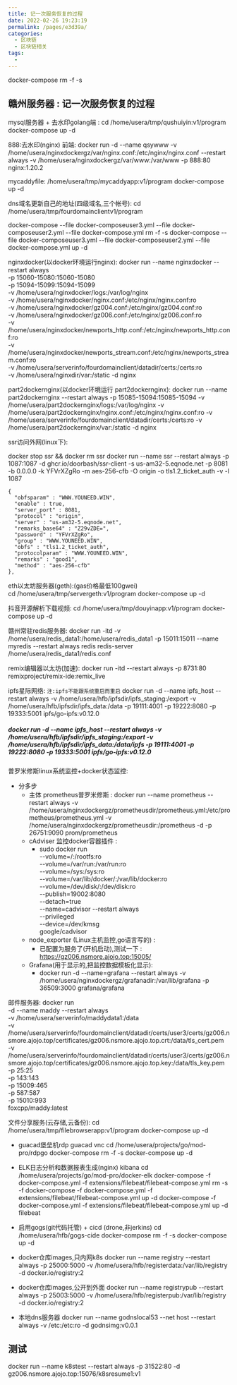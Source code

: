 ```yaml
---
title: 记一次服务恢复的过程
date: 2022-02-26 19:23:19
permalink: /pages/e3d39a/
categories:
  - 区块链
  - 区块链相关
tags:
  - 
---
```



 docker-compose rm -f -s 


## 赣州服务器 : 记一次服务恢复的过程 

mysql服务器 + 去水印golang端 :
cd /home/usera/tmp/qushuiyin:v1/program
docker-compose up -d


888:去水印(nginx) 前端:
docker run -d --name qsywww -v /home/usera/nginxdockergz/var/nginx.conf:/etc/nginx/nginx.conf --restart always -v /home/usera/nginxdockergz/var/www:/var/www  -p 888:80 nginx:1.20.2



mycaddyfile:
/home/usera/tmp/mycaddyapp:v1/program
docker-compose up -d


dns域名更新自己的地址(四级域名,三个帐号):
cd /home/usera/tmp/fourdomainclientv1/program

docker-compose --file docker-composeuser3.yml --file docker-composeuser2.yml --file docker-compose.yml rm -f -s 
docker-compose --file docker-composeuser3.yml --file docker-composeuser2.yml --file docker-compose.yml  up -d 


nginxdocker(以docker环境运行nginx):
docker run --name nginxdocker --restart always \
-p 15060-15080:15060-15080 \
-p 15094-15099:15094-15099 \
-v /home/usera/nginxdocker/logs:/var/log/nginx \
-v /home/usera/nginxdocker/nginx.conf:/etc/nginx/nginx.conf:ro \
-v /home/usera/nginxdocker/gz004.conf:/etc/nginx/gz004.conf:ro \
-v /home/usera/nginxdocker/gz006.conf:/etc/nginx/gz006.conf:ro \
-v /home/usera/nginxdocker/newports_http.conf:/etc/nginx/newports_http.conf:ro \
-v /home/usera/nginxdocker/newports_stream.conf:/etc/nginx/newports_stream.conf:ro \
-v /home/usera/serverinfo/fourdomainclient/datadir/certs:/certs:ro \
-v /home/usera/nginxdir/var:/static -d nginx


part2dockernginx(以docker环境运行 part2dockernginx):
docker run --name part2dockernginx --restart always -p 15085-15094:15085-15094  -v /home/usera/part2dockernginx/logs:/var/log/nginx -v /home/usera/part2dockernginx/nginx.conf:/etc/nginx/nginx.conf:ro -v /home/usera/serverinfo/fourdomainclient/datadir/certs:/certs:ro -v /home/usera/part2dockernginx/var:/static -d nginx



ssr访问外网(linux下): 

docker stop ssr && docker rm ssr
docker run --name ssr --restart always -p 1087:1087 -d ghcr.io/doorbash/ssr-client -s us-am32-5.eqnode.net -p 8081 -b 0.0.0.0 -k YFVrXZgRo -m aes-256-cfb -O origin -o tls1.2_ticket_auth -v -l 1087

    {
      "obfsparam" : "WWW.YOUNEED.WIN",
      "enable" : true,
      "server_port" : 8081,
      "protocol" : "origin",
      "server" : "us-am32-5.eqnode.net",
      "remarks_base64" : "Z29vZDE=",
      "password" : "YFVrXZgRo",
      "group" : "WWW.YOUNEED.WIN",
      "obfs" : "tls1.2_ticket_auth",
      "protocolparam" : "WWW.YOUNEED.WIN",
      "remarks" : "good1",
      "method" : "aes-256-cfb"
    },

eth以太坊服务器(geth):(gas价格最低100gwei)  
cd /home/usera/tmp/servergeth:v1/program
docker-compose up -d


抖音开源解析下载视频:
cd /home/usera/tmp/douyinapp:v1/program
docker-compose up -d


赣州常驻redis服务器:
docker run -itd -v /home/usera/redis_data1:/home/usera/redis_data1 -p 15011:15011 --name myredis --restart always redis redis-server /home/usera/redis_data1/redis.conf	



remix编辑器以太坊(加速):
docker run -itd --restart always  -p 8731:80 remixproject/remix-ide:remix_live


ipfs星际网络: `注:ipfs不能跟系统重启而重启`
 docker run -d --name ipfs_host --restart always -v /home/usera/hfb/ipfsdir/ipfs_staging:/export -v /home/usera/hfb/ipfsdir/ipfs_data:/data -p 19111:4001 -p 19222:8080 -p 19333:5001 ipfs/go-ipfs:v0.12.0

 ##### docker run -d --name ipfs_host --restart always -v /home/usera/hfb/ipfsdir/ipfs_staging:/export -v /home/usera/hfb/ipfsdir/ipfs_data:/data/ipfs -p 19111:4001 -p 19222:8080 -p 19333:5001 ipfs/go-ipfs:v0.12.0


普罗米修斯linux系统监控+docker状态监控:
* 分多步
  * 主体 prometheus普罗米修斯 : docker run --name prometheus --restart always -v /home/usera/nginxdockergz/prometheusdir/prometheus.yml:/etc/prometheus/prometheus.yml -v /home/usera/nginxdockergz/prometheusdir:/prometheus -d -p 26751:9090 prom/prometheus
  * cAdviser 监控docker容器插件 : 
    * sudo docker run \
  --volume=/:/rootfs:ro \
  --volume=/var/run:/var/run:ro \
  --volume=/sys:/sys:ro \
  --volume=/var/lib/docker/:/var/lib/docker:ro \
  --volume=/dev/disk/:/dev/disk:ro \
  --publish=19002:8080 \
  --detach=true \
  --name=cadvisor --restart always  \
  --privileged \
  --device=/dev/kmsg \
  google/cadvisor
  * node_exporter (Linux主机监控,go语言写的) : 
    * 已配置为服务了(开机启动),测试一下 : https://gz006.nsmore.ajojo.top:15005/
  * Grafana(用于显示的,把监控数据模板化显示):
    * docker run -d --name=grafana --restart always -v /home/usera/nginxdockergz/grafanadir:/var/lib/grafana -p 36509:3000 grafana/grafana 
 

邮件服务器:
docker run \
  -d --name maddy --restart always\
  -v /home/usera/serverinfo/maddydata1:/data \
  -v /home/usera/serverinfo/fourdomainclient/datadir/certs/user3/certs/gz006.nsmore.ajojo.top/certificates/gz006.nsmore.ajojo.top.crt:/data/tls_cert.pem \
  -v /home/usera/serverinfo/fourdomainclient/datadir/certs/user3/certs/gz006.nsmore.ajojo.top/certificates/gz006.nsmore.ajojo.top.key:/data/tls_key.pem \
  -p 25:25 \
  -p 143:143 \
  -p 15009:465 \
  -p 587:587 \
  -p 15010:993 \
  foxcpp/maddy:latest


文件分享服务(云存储,云备份):
cd /home/usera/tmp/filebrowserapp:v1/program
docker-compose up -d

* guacad堡垒机rdp  guacad vnc
cd /home/usera/projects/go/mod-pro/rdpgo
docker-compose rm -f -s
docker-compose up -d 


* ELK日志分析和数据报表生成(nginx) kibana
cd /home/usera/projects/go/mod-pro/docker-elk
docker-compose -f docker-compose.yml -f extensions/filebeat/filebeat-compose.yml rm -s -f
docker-compose -f docker-compose.yml -f extensions/filebeat/filebeat-compose.yml up -d
docker-compose -f docker-compose.yml -f extensions/filebeat/filebeat-compose.yml up -d filebeat


* 启用gogs(git代码托管) + cicd (drone,非jerkins)
cd /home/usera/hfb/gogs-cide
docker-compose rm -f -s
docker-compose up -d 


* docker仓库images,只内网k8s
 docker run --name registry --restart always -p 25000:5000 -v /home/usera/hfb/registerdata:/var/lib/registry  -d  docker.io/registry:2


* docker仓库images,公开到外面
 docker run --name registrypub --restart always -p 25003:5000 -v /home/usera/hfb/registerpub:/var/lib/registry  -d  docker.io/registry:2


* 本地dns服务器
docker run  --name godnslocal53  --net host --restart always -v /etc:/etc:ro -d godnsimg:v0.0.1



## 测试
 docker run --name k8stest --restart always -p 31522:80 -d gz006.nsmore.ajojo.top:15076/k8sresume1:v1



